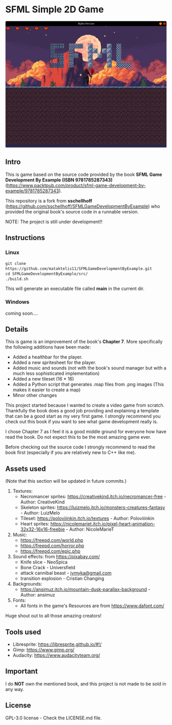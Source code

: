 # SFML Simple 2D Game

<img src="/docs/screenshots/1.png" alt="Alt text" title="In-Development Screenshot">


## Intro
This is game based on the source code provided by the book **SFML Game Development By Example (ISBN 9781785287343)** (https://www.packtpub.com/product/sfml-game-development-by-example/9781785287343).

This repository is a fork from **sschellhoff** (https://github.com/sschellhoff/SFMLGameDevelopmentByExample) who provided the original book's source code in a runnable version.

NOTE: The project is still under development!!

## Instructions
### Linux
```
git clone https://github.com/mataktelis11/SFMLGameDevelopmentByExample.git
cd SFMLGameDevelopmentByExample/src/
./build.sh 
```
This will generate an executable file called **main** in the current dir.
### Windows
coming soon....

## Details
This is game is an improvement of the book's **Chapter 7**. More specifically the following additions have been made:
- Added a healthbar for the player.
- Added a new spritesheet for the player.
- Added music and sounds (not with the book's sound manager but with a much less sophisticated implementation)
- Added a new tileset (16 * 16)
- Added a Python script that generates .map files from .png images (This makes it easier to create a map)
- Minor other changes

This project started because I wanted to create a video game from scratch. Thankfully the book does a good job providing and explaining a template that can be a good start as my very first game. I strongly recommend you check out this book if you want to see what game development really is.

I chose Chapter 7 as I feel it is a good middle ground for everyone how have read the book. Do not expect this to be the most amazing game ever.

Before checking out the source code I strongly recommend to read the book first (especially if you are relatively new to C++ like me).

## Assets used

(Note that this section will be updated in future commits.)

1. Textures:
    - Necromancer sprites: https://creativekind.itch.io/necromancer-free - Author: CreativeKind
    - Skeleton sprites: https://luizmelo.itch.io/monsters-creatures-fantasy - Author: LuizMelo
    - Tileset: https://poloviiinkin.itch.io/textures - Author: Poloviiinkin
    - Heart sprites: https://nicolemariet.itch.io/pixel-heart-animation-32x32-16x16-freebie - Author: NicoleMarieT
2. Music:
    - https://freepd.com/world.php
    - https://freepd.com/horror.php
    - https://freepd.com/epic.php
3. Sound effects: from https://pixabay.com/
    - Knife slice - NeoSpica
    - Bone Crack - Universfield
    - attack cannibal beast - jvmyka@gmail.com
    - transition explosion - Cristian Changing
4. Backgrounds:
    - https://ansimuz.itch.io/mountain-dusk-parallax-background - Author: ansimuz
5. Fonts:
    - All fonts in the game's Resources are from https://www.dafont.com/


Huge shout out to all those amazing creators!


## Tools used
- Libresprite: https://libresprite.github.io/#!/
- Gimp: https://www.gimp.org/
- Audacity: https://www.audacityteam.org/

## Important
I do **NOT** own the mentioned book, and this project is not made to be sold in any way.

## License
GPL-3.0 license - Check the LICENSE.md file.
